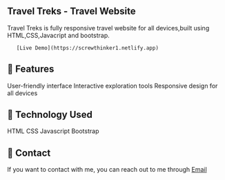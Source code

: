 ## Travel Treks - Travel Website

Travel Treks is fully responsive travel website for all devices,built using HTML,CSS,Javacript and bootstrap.

       [Live Demo](https://screwthinker1.netlify.app)

## 🔗 Features
User-friendly interface
Interactive exploration tools
Responsive design for all devices

## 🔗 Technology Used
HTML
CSS
Javascript
Bootstrap

## 🔗 Contact
If you want to contact with me, you can reach out to me through [Email](mailto:ayushhajrani03@gmail.com) 
